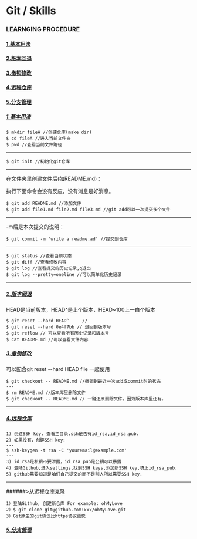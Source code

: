 # Git / Skills 
### LEARNGING PROCEDURE
#### [1.基本用法](#chapter1)
#### [2.版本回退](#chapter2)
#### [3.撤销修改](#chapter3)
#### [4.远程仓库](#chapter4)
#### [5.分支管理](#chapter5)

#####  [1.基本用法](id:chapter1)
	$ mkdir fileA //创建仓库(make dir) 
	$ cd fileA //进入当前文件夹
	$ pwd //查看当前文件路径
	

---
	$ git init //初始化git仓库
---
在文件夹里创建文件后(如README.md)：

执行下面命令会没有反应，没有消息是好消息。

	$ git add README.md //添加文件
	$ git add file1.md file2.md file3.md //git add可以一次提交多个文件

---
-m后是本次提交的说明：

	$ git commit -m 'write a readme.ad' //提交到仓库
	

---
	$ git status //查看当前状态
	$ git diff //查看修改内容
	$ git log //查看提交的历史记录,q退出
	$ git log --pretty=oneline //可以简单化历史记录


---
##### [2.版本回退](id:chapter2)

HEAD是当前版本，HEAD^是上个版本，HEAD~100上一白个版本

	$ git reset --hard HEAD^	 //
	$ git reset --hard 0e4f7bb // 退回到版本号
	$ git reflow // 可以查看所有历史记录和版本号
	$ cat README.md //可以查看文件内容
	
##### [3.撤销修改](id:chapter3)
可以配合git reset --hard HEAD file 一起使用

	$ git checkout -- README.md //撤销到最近一次add或commit时的状态
	---
	$ rm README.md //版本库里删除文件
	$ git checkout -- README.md // 一键还原删除文件，因为版本库里还有。
---
##### [4.远程仓库](id:chapter4)
 	1) 创建SSH key. 查看主目录.ssh是否有id_rsa,id_rsa.pub.
 	2) 如果没有，创建SSH key:
 	---
 	$ ssh-keygen -t rsa -C 'youremail@example.com'
 	---
 	3) id_rsa是私钥不要泄露，id_rsa_pub是公钥可以暴露
 	4) 登陆Github,进入settings,找到SSH keys,添加新SSH key,填上id_rsa_pub.
 	5) github需要知道是咱们自己提交的而不是别人所以需要SSH key.
 	
---

######>从远程仓库克隆

	1）登陆Github, 创建新仓库 For example: ohMyLove
	2）$ git clone git@github.com:xxx/ohMyLove.git
	3）Git原生的git协议比https协议更快
	
##### [5.分支管理](id:chapter5)